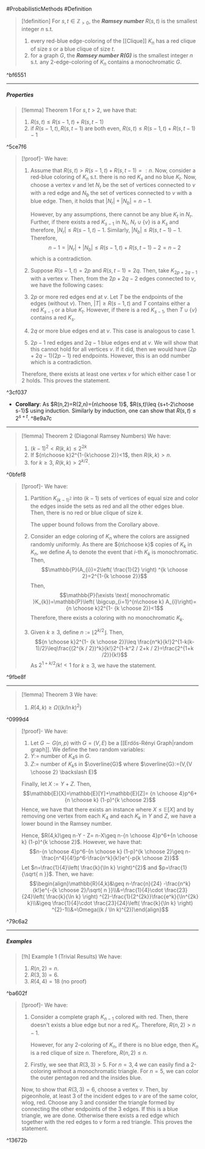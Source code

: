 #ProbabilisticMethods #Definition 

> [!definition]
> For $s,t\in \mathbb{Z}_{>0}$, the ***Ramsey number*** $R(s,t)$ is the smallest integer $n$ s.t. 
> 1. every red-blue edge-coloring of the [[Clique]] $K_{n}$ has a red clique of size $s$ or a blue clique of size $t$.
> 2. for a graph $G$, the ***Ramsey number $R(G)$*** is the smallest integer $n$ s.t. any 2-edge-coloring of $K_{n}$ contains a monochromatic $G$. 

^bf6551

---
##### Properties
> [!lemma] Theorem 1
> For $s,t>2$, we have that:
> 1. $R(s,t)\leq R(s-1,t)+R(s,t-1)$
> 2. if $R(s-1,t),R(s,t-1)$ are both even, $R(s,t)\leq R(s-1,t)+R(s,t-1)-1$

^5ce7f6

> [!proof]-
> We have:
> 1. Assume that $R(s,t)>R(s-1,t)+R(s,t-1)=:n$. Now, consider a red-blue coloring of $K_{n}$ s.t. there is no red $K_{s}$ and no blue $K_{t}$. Now, choose a vertex $v$ and let $N_{r}$ be the set of vertices connected to $v$ with a red edge and $N_{b}$ the set of vertices connected to $v$ with a blue edge. Then, it holds that $\left| N_{r} \right|+\left| N_{b} \right|=n-1$. 
>    
>    However, by any assumptions, there cannot be any blue $K_{t}$ in $N_{r}$. Further, if there exists a red $K_{s-1}$ in $N_{r}$, $N_{r}\cup \{ v \}$ is a $K_{s}$ and therefore, $\left| N_{r} \right|\leq R(s-1,t)-1$. Similarly, $\left| N_{b} \right|\leq R(s,t-1)-1$. Therefore, $$n-1=\left| N_{r} \right| +\left| N_{b} \right| \leq R(s-1,t)+R(s,t-1)-2=n-2$$which is a contradiction.
> 2. Suppose $R(s-1,t)=2p$ and $R(s,t-1)=2q$. Then, take $K_{2p+2q-1}$ with a vertex $v$. Then, from the $2p+2q-2$ edges connected to $v$, we have the following cases:
> 	1. $2p$ or more red edges end at $v$. Let $T$ be the endpoints of the edges (without $v$). Then, $\left| T \right|\geq R(s-1,t)$ and $T$ contains either a red $K_{s-1}$ or a blue $K_{t}$. However, if there is a red $K_{s-1}$, then $T\cup \{ v \}$ contains a red $K_{s}$. 
> 	2. $2q$ or more blue edges end at $v$. This case is analogous to case 1.
> 	3. $2p-1$ red edges and $2q-1$ blue edges end at $v$. We will show that this cannot hold for all vertices $v$. If it did, then we would have $(2p+2q-1)(2p-1)$ red endpoints. However, this is an odd number which is a contradiction. 
> 	   
> 	Therefore, there exists at least one vertex $v$ for which either case 1 or 2 holds. This proves the statement.

^3cf037

- **Corollary**: As $R(n,2)=R(2,n)={n\choose 1}$, $R(s,t)\leq {s+t-2\choose s-1}$ using induction. Similarly by induction, one can show that $R(s,t)\leq 2^{s+t}$. ^8e9a7c

---
> [!lemma] Theorem 2 (Diagonal Ramsey Numbers)
> We have:
> 1. $(k-1)^{2}< R(k,k)\leq 2^{2k}$
> 2. If ${n\choose k}2^{1-{k\choose 2}}<1$, then $R(k,k)>n$.
> 3. for $k\geq 3$, $R(k,k)> 2^{k / 2}$.

^0bfef8

> [!proof]-
> We have:
> 1. Partition $K_{(k-1)^{2}}$ into $(k-1)$ sets of vertices of equal size and color the edges inside the sets as red and all the other edges blue. Then, there is no red or blue clique of size $k$. 
>    
>    The upper bound follows from the Corollary above.
> 2. Consider an edge coloring of $K_{n}$ where the colors are assigned randomly uniformly. As there are ${n\choose k}$ copies of $K_{k}$ in $K_{n}$, we define $A_{i}$ to denote the event that $i$-th $K_{k}$ is monochromatic. Then, $$\mathbb{P}(A_{i})=2\left( \frac{1}{2} \right) ^{k \choose 2}=2^{1-{k \choose 2}}$$Then, $$\mathbb{P}(\exists \text{ monochromatic }K_{k})=\mathbb{P}\left( \bigcup_{i=1}^{n\choose k} A_{i}\right)={n \choose k}2^{1- {k \choose 2}}<1$$Therefore, there exists a coloring with no monochromatic $K_{k}$. 
> 3. Given $k\geq 3$, define $n:= \left\lfloor 2^{ k /2}\right\rfloor$. Then, $${n \choose k}2^{1- {k \choose 2}}\leq \frac{n^k}{k!}2^{1-k(k-1)/2}\leq\frac{(2^{k / 2})^k}{k!}2^{1-k^2 / 2+k / 2}=\frac{2^{1+k /2}}{k!}$$As $2^{1+k / 2} / k!<1$ for $k\geq 3$, we have the statement.

^9fbe8f

---
> [!lemma] Theorem 3 
> We have:
> 1. $R(4,k)\geq \Omega((k / \ln k)^{2})$

^0999d4

> [!proof]-
> We have:
> 1. Let $G\sim G(n,p)$ with $G=(V,E)$ be a [[Erdös-Rényi Graph|random graph]]. We define the two random variables:
> 	1. $Y:=$ number of $K_{4}$s in $G$.
> 	2. $Z:=$ number of $K_{k}$s in $\overline{G}$ where $\overline{G}:=(V,{V \choose 2} \backslash E)$
> 	
> 	Finally, let $X:=Y+Z$. Then, $$\mathbb{E}[X]=\mathbb{E}[Y]+\mathbb{E}[Z]= {n \choose 4}p^6+{n \choose k} (1-p)^{k \choose 2}$$Hence, we have that there exists an instance where $X\leq \mathbb{E}[X]$ and by removing one vertex from each $K_{4}$ and each $K_{k}$ in $Y$ and $Z$, we have a lower bound in the Ramsey number. 
> 	
> 	Hence, $R(4,k)\geq n-Y - Z= n-X\geq n-{n \choose 4}p^6+{n \choose k} (1-p)^{k \choose 2}$. However, we have that: $$n-{n \choose 4}p^6-{n \choose k} (1-p)^{k \choose 2}\geq n-\frac{n^4}{4!}p^6-\frac{n^k}{k!}e^{-p{k \choose 2}}$$Let $n=\frac{1}{4}\left( \frac{k}{\ln k} \right)^{2}$ and $p=\frac{1}{\sqrt{ n }}$. Then, we have: $$\begin{align}\mathbb{R}(4,k)&\geq n-\frac{n}{24} -\frac{n^k}{k!}e^{-{k \choose 2}/\sqrt{ n }}\\&=\frac{1}{4}\cdot \frac{23}{24}\left( \frac{k}{\ln k} \right) ^{2}-\frac{1}{2^{2k}}\frac{e^k}{\ln^{2k} k}\\&\geq \frac{1}{4}\cdot \frac{23}{24}\left( \frac{k}{\ln k} \right) ^{2}-1\\&=\Omega((k / \ln k)^{2})\end{align}$$
> 

^79c6a2

---
##### Examples
> [!h] Example 1 (Trivial Results)
> We have:
> 1. $R(n,2)=n$. 
> 2. $R(3,3)=6$.
> 3. $R(4,4)=18$ (no proof)

^ba602f

> [!proof]-
> We have:
> 1. Consider a complete graph $K_{n-1}$ colored with red. Then, there doesn't exists a blue edge but nor a red $K_{n}$. Therefore, $R(n,2)>n-1$.
>    
>     However, for any 2-coloring of $K_{n}$, if there is no blue edge, then $K_{n}$ is a red clique of size $n$. Therefore, $R(n,2)\leq n$. 
> 2. Firstly, we see that $R(3,3)>5$. For $n=3,4$ we can easily find a 2-coloring without a monochromatic triangle. For $n=5$, we can color the outer pentagon red and the insides blue. 
> 
> 	Now, to show that $R(3,3)=6$, choose a vertex $v$. Then, by pigeonhole, at least 3 of the incident edges to $v$ are of the same color, wlog, red. Choose any 3 and consider the triangle formed by connecting the other endpoints of the 3 edges. If this is a blue triangle, we are done. Otherwise there exists a red edge which together with the red edges to $v$ form a red triangle. This proves the statement.

^13672b

